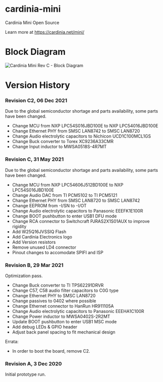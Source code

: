 # cardinia-mini

Cardinia Mini Open Source

Learn more at https://cardinia.net/mini/

# Block Diagram

![Cardinia Mini Rev C - Block Diagram](https://raw.githubusercontent.com/nudge/cardinia-mini/main/hardware/Cardinia%20Mini%20Rev.C2%20-%20Block%20Diagram.png)


# Version History

### Revision C2, 06 Dec 2021

Due to the global semiconductor shortage and parts availability, some parts have been changed.

- Change MCU from NXP LPC54S016JBD100E to NXP LPC54016JBD100E
- Change Ethernet PHY from SMSC LAN8742 to SMSC LAN8720
- Change Audio electrolytic capacitors to Nichicon UCD1C100MCL1GS
- Change Buck converter to Torex XC9236A33CMR
- Change Input inductor to MWSA0518S-4R7MT


### Revision C, 31 May 2021

Due to the global semiconductor shortage and parts availability, some parts have been changed.

- Change MCU from NXP LPC54606J512BD100E to NXP LPC54S016JBD100E
- Change Audio DAC from TI PCM5102 to TI PCM5121
- Change Ethernet PHY from SMSC LAN8720 to SMSC LAN8742
- Change EEPROM from -I/SN to -I/OT
- Change Audio electrolytic capacitors to Panasonic EEEFK1E100R
- Change BOOT pushbutton to enter USB1 DFU mode
- Change RCA connector to Switchcraft PJRAS2X1S01AUX to improve rigidity
- Add W25Q16JVSSIQ Flash
- Add Cardinia Electronics logo
- Add Version resistors
- Remove unused LD4 connector
- Pinout changes to accomodate SPIFI and ISP


### Revision B, 29 Mar 2021
Optimization pass.

- Change Buck converter to TI TPS62291DRVR
- Change C57, C58 audio filter capacitors to C0G type
- Change Ethernet PHY to SMSC LAN8720
- Change passives to 0402 where possible
- Change Ethernet connector to HanRun HR911105A
- Change Audio electrolytic capacitors to Panasonic EEEHA1C100R
- Change Power inductor to MWSA0402S-2R2MT
- Update BOOT pushbutton to enter USB1 MSC mode
- Add debug LEDs & GPIO header
- Adjust back panel spacing to fit mechanical design

Errata:
- In order to boot the board, remove C2.


### Revision A, 3 Dec 2020

Initial prototype run.


